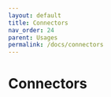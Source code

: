 ```yaml
---
layout: default
title: Connectors
nav_order: 24
parent: Usages
permalink: /docs/connectors
---
```


# Connectors
